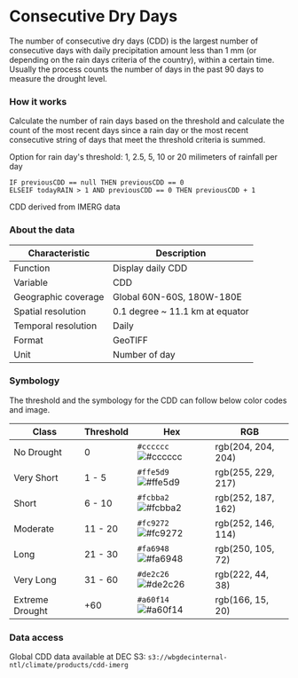 # Consecutive Dry Days

The number of consecutive dry days (CDD) is the largest number of consecutive days with daily precipitation amount less than 1 mm (or depending on the rain days criteria of the country), within a certain time. Usually the process counts the number of days in the past 90 days to measure the drought level.

### How it works

Calculate the number of rain days based on the threshold and calculate the count of the most recent days since a rain day or the most recent consecutive string of days that meet the threshold criteria is summed.

Option for rain day's threshold: 1, 2.5, 5, 10 or 20 milimeters of rainfall per day

```
IF previousCDD == null THEN previousCDD == 0
ELSEIF todayRAIN > 1 AND previousCDD == 0 THEN previousCDD + 1
```

CDD derived from IMERG data

### About the data

| Characteristic  | Description  |
|---|---|
| Function  | Display daily CDD  |
| Variable  | CDD  |
| Geographic coverage  | Global 60N-60S, 180W-180E |
| Spatial resolution  | 0.1 degree ~ 11.1 km at equator  |
| Temporal resolution  | Daily  |
| Format  | GeoTIFF  |
| Unit  | Number of day  |

### Symbology

The threshold and the symbology for the CDD can follow below color codes and image.

| Class  | Threshold  | Hex  | RGB  |
|---|---|---|---|
| No Drought  | 0  | `#cccccc` ![#cccccc](https://via.placeholder.com/15/cccccc/000000?text=+)  | rgb(204, 204, 204)  |
| Very Short  | 1 - 5  | `#ffe5d9` ![#ffe5d9](https://via.placeholder.com/15/ffe5d9/000000?text=+)  | rgb(255, 229, 217)  |
| Short  | 6 - 10  | `#fcbba2` ![#fcbba2](https://via.placeholder.com/15/fcbba2/000000?text=+)  | rgb(252, 187, 162)  |
| Moderate  | 11 - 20  | `#fc9272` ![#fc9272](https://via.placeholder.com/15/fc9272/000000?text=+)  | rgb(252, 146, 114)  |
| Long  | 21 - 30  | `#fa6948` ![#fa6948](https://via.placeholder.com/15/fa6948/000000?text=+)  | rgb(250, 105, 72)  |
| Very Long  | 31 - 60  | `#de2c26` ![#de2c26](https://via.placeholder.com/15/de2c26/000000?text=+)  | rgb(222, 44, 38)  |
| Extreme Drought  | +60  | `#a60f14` ![#a60f14](https://via.placeholder.com/15/a60f14/000000?text=+)  | rgb(166, 15, 20)  |

### Data access

Global CDD data available at DEC S3: `s3://wbgdecinternal-ntl/climate/products/cdd-imerg`
